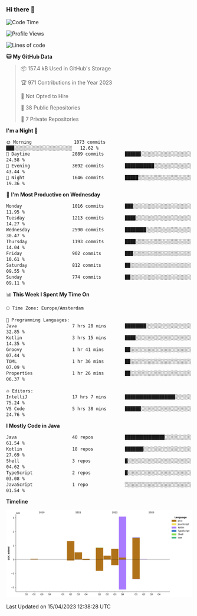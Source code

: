 ### Hi there 👋


<!--START_SECTION:waka-->
![Code Time](http://img.shields.io/badge/Code%20Time-3%2C162%20hrs%2037%20mins-blue)

![Profile Views](http://img.shields.io/badge/Profile%20Views-1-blue)

![Lines of code](https://img.shields.io/badge/From%20Hello%20World%20I%27ve%20Written-8.4%20million%20lines%20of%20code-blue)

**🐱 My GitHub Data** 

> 📦 157.4 kB Used in GitHub's Storage 
 > 
> 🏆 971 Contributions in the Year 2023
 > 
> 🚫 Not Opted to Hire
 > 
> 📜 38 Public Repositories 
 > 
> 🔑 7 Private Repositories 
 > 
**I'm a Night 🦉** 

```text
🌞 Morning                1073 commits        ███░░░░░░░░░░░░░░░░░░░░░░   12.62 % 
🌆 Daytime                2089 commits        ██████░░░░░░░░░░░░░░░░░░░   24.58 % 
🌃 Evening                3692 commits        ███████████░░░░░░░░░░░░░░   43.44 % 
🌙 Night                  1646 commits        █████░░░░░░░░░░░░░░░░░░░░   19.36 % 
```
📅 **I'm Most Productive on Wednesday** 

```text
Monday                   1016 commits        ███░░░░░░░░░░░░░░░░░░░░░░   11.95 % 
Tuesday                  1213 commits        ████░░░░░░░░░░░░░░░░░░░░░   14.27 % 
Wednesday                2590 commits        ████████░░░░░░░░░░░░░░░░░   30.47 % 
Thursday                 1193 commits        ████░░░░░░░░░░░░░░░░░░░░░   14.04 % 
Friday                   902 commits         ███░░░░░░░░░░░░░░░░░░░░░░   10.61 % 
Saturday                 812 commits         ██░░░░░░░░░░░░░░░░░░░░░░░   09.55 % 
Sunday                   774 commits         ██░░░░░░░░░░░░░░░░░░░░░░░   09.11 % 
```


📊 **This Week I Spent My Time On** 

```text
🕑︎ Time Zone: Europe/Amsterdam

💬 Programming Languages: 
Java                     7 hrs 28 mins       ████████░░░░░░░░░░░░░░░░░   32.85 % 
Kotlin                   3 hrs 15 mins       ████░░░░░░░░░░░░░░░░░░░░░   14.35 % 
Groovy                   1 hr 41 mins        ██░░░░░░░░░░░░░░░░░░░░░░░   07.44 % 
TOML                     1 hr 36 mins        ██░░░░░░░░░░░░░░░░░░░░░░░   07.09 % 
Properties               1 hr 26 mins        ██░░░░░░░░░░░░░░░░░░░░░░░   06.37 % 

🔥 Editors: 
IntelliJ                 17 hrs 7 mins       ███████████████████░░░░░░   75.24 % 
VS Code                  5 hrs 38 mins       ██████░░░░░░░░░░░░░░░░░░░   24.76 % 
```

**I Mostly Code in Java** 

```text
Java                     40 repos            ███████████████░░░░░░░░░░   61.54 % 
Kotlin                   18 repos            ███████░░░░░░░░░░░░░░░░░░   27.69 % 
Shell                    3 repos             █░░░░░░░░░░░░░░░░░░░░░░░░   04.62 % 
TypeScript               2 repos             █░░░░░░░░░░░░░░░░░░░░░░░░   03.08 % 
JavaScript               1 repo              ░░░░░░░░░░░░░░░░░░░░░░░░░   01.54 % 
```



**Timeline**

![Lines of Code chart](https://raw.githubusercontent.com/powercasgamer/powercasgamer/master/assets/bar_graph.png)


 Last Updated on 15/04/2023 12:38:28 UTC
<!--END_SECTION:waka-->
